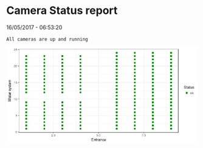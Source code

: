 Camera Status report
================
16/05/2017 - 06:53:20

    All cameras are up and running

![](camreport_files/figure-markdown_github/unnamed-chunk-2-1.png)
